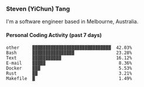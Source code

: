 ### Steven (YiChun) Tang

I'm a software engineer based in Melbourne, Australia.

#### Personal Coding Activity (past 7 days)
```
other     ▓▓▓▓▓▓▓▓▓▓▓▓▓▓▓▓▓▓▓▓▓▓▓▓▓▓▓▓▓▓  42.03%
Bash      ▓▓▓▓▓▓▓▓▓▓▓▓▓▓▓▓                23.28%
Text      ▓▓▓▓▓▓▓▓▓▓▓                     16.12%
E-mail    ▓▓▓▓▓                            8.36%
Docker    ▓▓▓                              5.53%
Rust      ▓▓                               3.21%
Makefile  ▓                                1.49%
```
